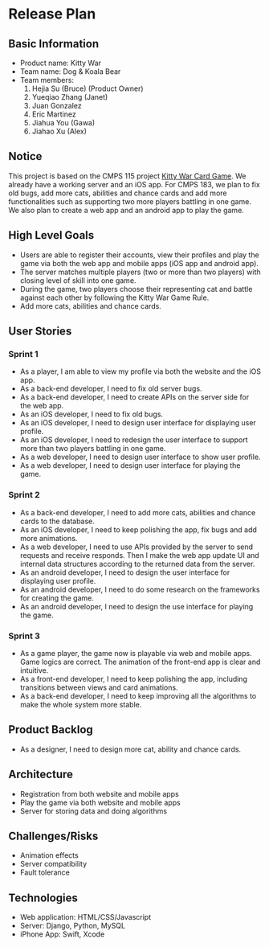 # Release Plan

## Basic Information

* Product name: Kitty War
* Team name: Dog & Koala Bear
* Team members:
	1. Hejia Su (Bruce) (Product Owner)
	2. Yueqiao Zhang (Janet)
	3. Juan Gonzalez
	4. Eric Martinez
    5. Jiahua You (Gawa)
    6. Jiahao Xu (Alex)

## Notice

This project is based on the CMPS 115 project [Kitty War Card Game](https://github.com/brucedsu/KittyWar). We already have a working server and an iOS app. For CMPS 183, we plan to fix old bugs, add more cats, abilities and chance cards and add more functionalities such as supporting two more players battling in one game. We also plan to create a web app and an android app to play the game.

## High Level Goals

* Users are able to register their accounts, view their profiles and play the game via both the web app and mobile apps (iOS app and android app).
* The server matches multiple players (two or more than two players) with closing level of skill into one game.
* During the game, two players choose their representing cat and battle against each other by following the Kitty War Game Rule.
* Add more cats, abilities and chance cards.

## User Stories

### Sprint 1

* As a player, I am able to view my profile via both the website and the iOS app.
* As a back-end developer, I need to fix old server bugs.
* As a back-end developer, I need to create APIs on the server side for the web app.
* As an iOS developer, I need to fix old bugs.
* As an iOS developer, I need to design user interface for displaying user profile.
* As an iOS developer, I need to redesign the user interface to support more than two players battling in one game.
* As a web developer, I need to design user interface to show user profile.
* As a web developer, I need to design user interface for playing the game.

### Sprint 2

* As a back-end developer, I need to add more cats, abilities and chance cards to the database.
* As an iOS developer, I need to keep polishing the app, fix bugs and add more animations.
* As a web developer, I need to use APIs provided by the server to send requests and receive responds. Then I make the web app update UI and internal data structures according to the returned data from the server.
* As an android developer, I need to design the user interface for displaying user profile.
* As an android developer, I need to do some research on the frameworks for creating the game.
* As an android developer, I need to design the use interface for playing the game.

### Sprint 3

* As a game player, the game now is playable via web and mobile apps. Game logics are correct. The animation of the front-end app is clear and intuitive.
* As a front-end developer, I need to keep polishing the app, including transitions between views and card animations.
* As a back-end developer, I need to keep improving all the algorithms to make the whole system more stable.

## Product Backlog

* As a designer, I need to design more cat, ability and chance cards.

## Architecture

* Registration from both website and mobile apps
* Play the game via both website and mobile apps
* Server for storing data and doing algorithms

## Challenges/Risks

* Animation effects
* Server compatibility
* Fault tolerance

## Technologies

* Web application: HTML/CSS/Javascript
* Server: Django, Python, MySQL
* iPhone App: Swift, Xcode

